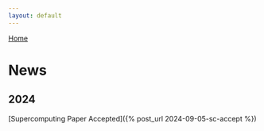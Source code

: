 ```yaml
---
layout: default
---
```


[Home](./)

# News


## 2024

[Supercomputing Paper Accepted]({% post_url 2024-09-05-sc-accept %})

